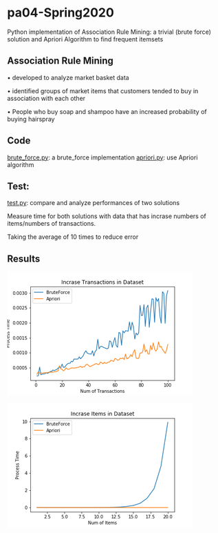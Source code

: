 # pa04-Spring2020
 Python implementation of Association Rule Mining: a trivial (brute force) solution and Apriori Algorithm to find frequent itemsets 

## Association Rule Mining
• developed to analyze market basket data 

• identified groups of market items that customers tended to buy in association with each other 

• People who buy soap and shampoo have an increased probability of buying hairspray 

## Code
[brute_force.py](brute_force.py): a brute_force implementation
[apriori.py](apriori.py): use Apriori algorithm


## Test:
[test.py](test.py): compare and analyze performances of two solutions 

Measure time for both solutions with data that has incrase numbers of items/numbers of transactions.

Taking the average of 10 times to reduce error

## Results

 ![With increase items in datasets](Transaction.png) 

 ![With incrase transactions in datasets](items.png)
